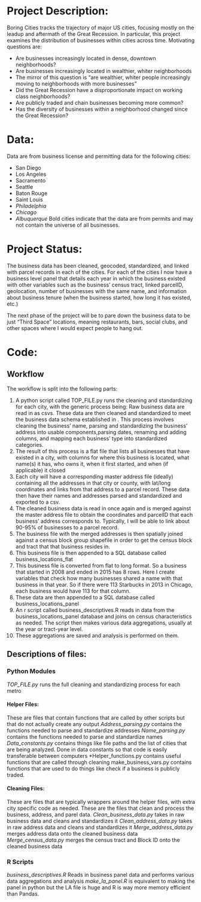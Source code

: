 # Project Description:
Boring Cities tracks the trajectory of major US cities, focusing mostly on the leadup and aftermath of the Great Recession. In particular, this project examines the distribution of businesses within cities across time. Motivating questions are:
- Are businesses increasingly located in dense, downtown neighborhoods?
- Are businesses increasingly located in wealthier, whiter neighborhoods
- The mirror of this question is “are wealthier, whiter people increasingly moving to neighborhoods with more businesses”
- Did the Great Recession have a disproportionate impact on working class neighborhoods?
- Are publicly traded and chain businesses becoming more common?
- Has the diversity of businesses within a neighborhood changed since the Great Recession?
# Data:
Data are from business license and permitting data for the following cities:
- San Diego
- Los Angeles
- Sacramento
- Seattle
- Baton Rouge
- Saint Louis
- *Philadelphia*
- *Chicago*
- *Albuquerque*
Bold cities indicate that the data are from permits and may not contain the universe of all businesses.
# Project Status:
The business data has been cleaned, geocoded, standardized, and linked with parcel records in each of the cities. For each of the cities I now have a business level panel that details each year in which the business existed with other variables such as the business’ census tract, linked parcelID, geolocation, number of businesses with the same name, and information about business tenure (when the business started, how long it has existed, etc.)

The next phase of the project will be to pare down the business data to be just “Third Space” locations, meaning restaurants, bars, social clubs, and other spaces where I would expect people to hang out. 
# Code:
## Workflow
The workflow is split into the following parts:

1. A python script called TOP_FILE.py runs the cleaning and standardizing for each city, with the generic process being:
Raw business data are read in as csvs. These data are then cleaned and standardized to meet the business data schema established in <link to file>. This process involves cleaning the business’ name, parsing and standardizing the business’ address into usable components,parsing dates, renaming and adding columns, and mapping each business’ type into standardized categories.
2. The result of this process is a flat file that lists all businesses that have existed in a city, with columns for where this business is located, what name(s) it has, who owns it, when it first started, and when (if applicable) it closed
3. Each city will have a corresponding master address file (ideally) containing all the addresses in that city or county, with lat/long coordinates and links from that address to a parcel record. These data then have their names and addresses parsed and standardized and exported to a csv.
4. The cleaned business data is read in once again and is merged against the master address file to obtain the coordinates and parcelID that each business’ address corresponds to. Typically, I will be able to link about 90-95% of businesses to a parcel record.
5. The business file with the merged addresses is then spatially joined against a census block group shapefile in order to get the census block and tract that that business resides in.
6. This business file is then appended to a SQL database called business_locations_flat
7. This business file is converted from flat to long format. So a business that started in 2008 and ended in 2015 has 8 rows. Here I create variables that check how many businesses shared a name with that business in that year. So if there were 113 Starbucks in 2013 in Chicago, each business would have 113 for that column.
8. These data are then appended to a SQL database called business_locations_panel
9. An r script called business_descriptives.R reads in data from the business_locations_panel database and joins on census characteristics as needed.
The script then makes various data aggregations, usually at the year or tract-year level. 
10. These aggregations are saved and analysis is performed on them.
## Descriptions of files:
### Python Modules
*TOP_FILE.py* runs the full cleaning and standardizing process for each metro
#### Helper Files:
These are files that contain functions that are called by other scripts but that do not actually create any output
*Address_parsing.py* contains the functions needed to parse and standardize addresses
*Name_parsing.py* contains the functions needed to parse and standardize names
*Data_constants.py* contains things like file paths and the list of cities that are being analyzed. Done in data constants so that code is easily transferable between computers
*Helper_functions.py contains useful functions that are called through cleaning
make_business_vars.py contains functions that are used to do things like check if a business is publicly traded.
#### Cleaning Files:
These are files that are typically wrappers around the helper files, with extra city specific code as needed. These are the files that clean and process the business, address, and parel data.
*Clean_business_data.py* takes in raw business data and cleans and standardizes it
*Clean_address_data.py* takes in raw address data and cleans and standardizes it
*Merge_address_data.py* merges address data onto the cleaned business data
*Merge_census_data.py* merges the census tract and Block ID onto the cleaned business data

### R Scripts
*business_descriptives.R* Reads in business panel data and performs various data aggregations and analysis
*make_la_panel.R* is equivalent to making the panel in python but the LA file is huge and R is way more memory efficient than Pandas.







